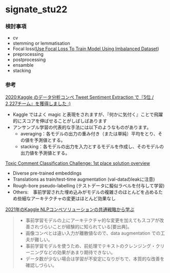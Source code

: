 # signate_stu22

### 検討事項

* cv
* stemming or lemmatisation
* Focal loss([Use Focal Loss To Train Model Using Imbalanced Dataset](https://leimao.github.io/blog/Focal-Loss-Explained/))
* preprocessing
* postprocessing
* ensamble
* stacking


### 参考
[2020:Kaggle のデータ分析コンペ Tweet Sentiment Extraction で『5位 / 2,227チーム』を獲得しました :)](https://lab.mo-t.com/blog/kaggle-tweet-sentiment-extraction-2020)
* Kaggle ではよく magic と表現をされますが、『何かに気付く』ことで飛躍的にスコアを伸ばせることがしばしばあります
* アンサンブル学習の代表的な手法には以下のようなものがあります。
  * averaging：各モデルの出力の重み付き（または単純）平均をとり、その値を予測値とする。
  * stacking：各モデルの出力を入力とするモデルを作成し、そのモデルの出力値を予測値とする。

[Toxic Comment Classification Challenge: 1st place solution overview](https://www.kaggle.com/competitions/jigsaw-toxic-comment-classification-challenge/discussion/52557)
* Diverse pre-trained embeddings
* Translations as train/test-time augmentation (val-dataのleakに注意)
* Rough-bore pseudo-labelling (テストデータに擬似ラベルを付与して学習)
* Others:　事前学習された埋め込みがモデルの複雑さのほとんどを占めるため些細なアーキテクチャの変更はほとんど効果なし

[2021年のKaggle NLPコンペソリューションの共通戦略から学ぶ](https://qiita.com/cfiken/items/0890269721fb78bd9683)
>* 事前学習モデルの上にアーキテクチャ的な変更を加えてもスコアが改善されづらいことが経験的に知られている[要出典]。
>* 画像コンペとは違い入力が離散値なので、data augmentation での工夫が難しい。
>* 事前学習モデルを使うため、前処理でテキストのクレンジング・クリーニングなどの効果があまり期待できない。
>* データ数が少ない場合は学習が不安定になりがちで、本質的な改善を確認しづらい。
